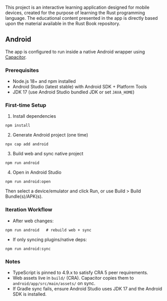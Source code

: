 This project is an interactive learning application designed for mobile devices, created for the purpose of learning the Rust programming language. The educational content presented in the app is directly based upon the material available in the Rust Book repository.

## Android

The app is configured to run inside a native Android wrapper using [Capacitor](https://capacitorjs.com/).

### Prerequisites

- Node.js 18+ and npm installed
- Android Studio (latest stable) with Android SDK + Platform Tools
- JDK 17 (use Android Studio bundled JDK or set `JAVA_HOME`)

### First-time Setup

1) Install dependencies
```
npm install
```

2) Generate Android project (one time)
```
npx cap add android
```

3) Build web and sync native project
```
npm run android
```

4) Open in Android Studio
```
npm run android:open
```
Then select a device/emulator and click Run, or use Build > Build Bundle(s)/APK(s).

### Iteration Workflow

- After web changes:
```
npm run android   # rebuild web + sync
```

- If only syncing plugins/native deps:
```
npm run android:sync
```

### Notes

- TypeScript is pinned to 4.9.x to satisfy CRA 5 peer requirements.
- Web assets live in `build/` (CRA). Capacitor copies them to `android/app/src/main/assets/` on sync.
- If Gradle sync fails, ensure Android Studio uses JDK 17 and the Android SDK is installed.
